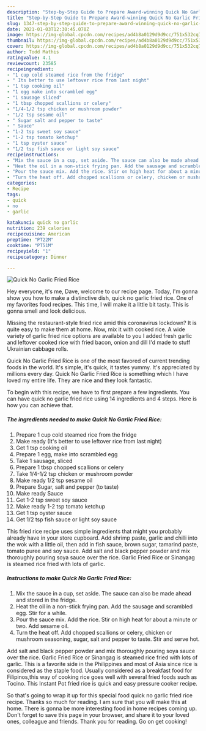 ```yaml
---
description: "Step-by-Step Guide to Prepare Award-winning Quick No Garlic Fried Rice"
title: "Step-by-Step Guide to Prepare Award-winning Quick No Garlic Fried Rice"
slug: 1347-step-by-step-guide-to-prepare-award-winning-quick-no-garlic-fried-rice
date: 2021-01-03T12:30:45.070Z
image: https://img-global.cpcdn.com/recipes/ad4b8a0129d9d9cc/751x532cq70/quick-no-garlic-fried-rice-recipe-main-photo.jpg
thumbnail: https://img-global.cpcdn.com/recipes/ad4b8a0129d9d9cc/751x532cq70/quick-no-garlic-fried-rice-recipe-main-photo.jpg
cover: https://img-global.cpcdn.com/recipes/ad4b8a0129d9d9cc/751x532cq70/quick-no-garlic-fried-rice-recipe-main-photo.jpg
author: Todd Mathis
ratingvalue: 4.1
reviewcount: 23585
recipeingredient:
- "1 cup cold steamed rice from the fridge"
- " Its better to use leftover rice from last night"
- "1 tsp cooking oil"
- "1 egg make into scrambled egg"
- "1 sausage sliced"
- "1 tbsp chopped scallions or celery"
- "1/4-1/2 tsp chicken or mushroom powder"
- "1/2 tsp sesame oil"
- " Sugar salt and pepper to taste"
- " Sauce"
- "1-2 tsp sweet soy sauce"
- "1-2 tsp tomato ketchup"
- "1 tsp oyster sauce"
- "1/2 tsp fish sauce or light soy sauce"
recipeinstructions:
- "Mix the sauce in a cup, set aside. The sauce can also be made ahead and stored in the fridge."
- "Heat the oil in a non-stick frying pan. Add the sausage and scrambled egg. Stir for a while."
- "Pour the sauce mix. Add the rice. Stir on high heat for about a minute or two. Add sesame oil."
- "Turn the heat off. Add chopped scallions or celery, chicken or mushroom seasoning, sugar, salt and pepper to taste. Stir and serve hot."
categories:
- Recipe
tags:
- quick
- no
- garlic

katakunci: quick no garlic 
nutrition: 239 calories
recipecuisine: American
preptime: "PT22M"
cooktime: "PT51M"
recipeyield: "1"
recipecategory: Dinner

---
```



![Quick No Garlic Fried Rice](https://img-global.cpcdn.com/recipes/ad4b8a0129d9d9cc/751x532cq70/quick-no-garlic-fried-rice-recipe-main-photo.jpg)

Hey everyone, it's me, Dave, welcome to our recipe page. Today, I'm gonna show you how to make a distinctive dish, quick no garlic fried rice. One of my favorites food recipes. This time, I will make it a little bit tasty. This is gonna smell and look delicious.

Missing the restaurant-style fried rice amid this coronavirus lockdown? It is quite easy to make them at home. Now, mix it with cooked rice. A wide variety of garlic fried rice options are available to you I added fresh garlic and leftover cooked rice with fried bacon, onion and dill I&#39;d made to stuff Ukrainian cabbage rolls.

Quick No Garlic Fried Rice is one of the most favored of current trending foods in the world. It's simple, it's quick, it tastes yummy. It's appreciated by millions every day. Quick No Garlic Fried Rice is something which I have loved my entire life. They are nice and they look fantastic.


To begin with this recipe, we have to first prepare a few ingredients. You can have quick no garlic fried rice using 14 ingredients and 4 steps. Here is how you can achieve that.

<!--inarticleads1-->

##### The ingredients needed to make Quick No Garlic Fried Rice:

1. Prepare 1 cup cold steamed rice from the fridge
1. Make ready  (It&#39;s better to use leftover rice from last night)
1. Get 1 tsp cooking oil
1. Prepare 1 egg, make into scrambled egg
1. Take 1 sausage, sliced
1. Prepare 1 tbsp chopped scallions or celery
1. Take 1/4-1/2 tsp chicken or mushroom powder
1. Make ready 1/2 tsp sesame oil
1. Prepare  Sugar, salt and pepper (to taste)
1. Make ready  Sauce
1. Get 1-2 tsp sweet soy sauce
1. Make ready 1-2 tsp tomato ketchup
1. Get 1 tsp oyster sauce
1. Get 1/2 tsp fish sauce or light soy sauce


This fried rice recipe uses simple ingredients that might you probably already have in your store cupboard. Add shrimp paste, garlic and chilli into the wok with a little oil, then add in fish sauce, brown sugar, tamarind paste, tomato puree and soy sauce. Add salt and black pepper powder and mix thoroughly pouring soya sauce over the rice. Garlic Fried Rice or Sinangag is steamed rice fried with lots of garlic. 

<!--inarticleads2-->

##### Instructions to make Quick No Garlic Fried Rice:

1. Mix the sauce in a cup, set aside. The sauce can also be made ahead and stored in the fridge.
1. Heat the oil in a non-stick frying pan. Add the sausage and scrambled egg. Stir for a while.
1. Pour the sauce mix. Add the rice. Stir on high heat for about a minute or two. Add sesame oil.
1. Turn the heat off. Add chopped scallions or celery, chicken or mushroom seasoning, sugar, salt and pepper to taste. Stir and serve hot.


Add salt and black pepper powder and mix thoroughly pouring soya sauce over the rice. Garlic Fried Rice or Sinangag is steamed rice fried with lots of garlic. This is a favorite side in the Philippines and most of Asia since rice is considered as the staple food. Usually considered as a breakfast food for Filipinos,this way of cooking rice goes well with several fried foods such as Tocino. This Instant Pot fried rice is quick and easy pressure cooker recipe. 

So that's going to wrap it up for this special food quick no garlic fried rice recipe. Thanks so much for reading. I am sure that you will make this at home. There is gonna be more interesting food in home recipes coming up. Don't forget to save this page in your browser, and share it to your loved ones, colleague and friends. Thank you for reading. Go on get cooking!

